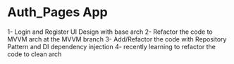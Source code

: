 # Auth_Pages App
1- Login and Register UI Design with base arch
2- Refactor the code to MVVM arch at the MVVM branch
3- Add/Refactor the code with Repository Pattern and DI dependency injection
4- recently learning to refactor the code to clean arch 
